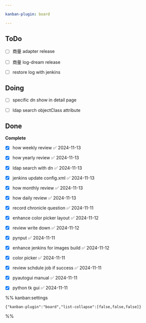 ```yaml
---

kanban-plugin: board

---
```


## ToDo

- [ ] 商量 adapter release
- [ ] 商量 log-dream release
- [ ] restore log with jenkins


## Doing

- [ ] specific dn show in detail page
- [ ] ldap search objectClass attribute


## Done

**Complete**
- [x] how weekly review ✅ 2024-11-13
- [x] how yearly review ✅ 2024-11-13
- [x] ldap search with dn ✅ 2024-11-13
- [x] jenkins update config.xml ✅ 2024-11-13
- [x] how monthly review ✅ 2024-11-13
- [x] how daily review ✅ 2024-11-13
- [x] record chronicle question ✅ 2024-11-11
- [x] enhance color picker layout ✅ 2024-11-12
- [x] review write down ✅ 2024-11-12
- [x] pynput ✅ 2024-11-11
- [x] enhance  jenkins for images build ✅ 2024-11-12
- [x] color picker ✅ 2024-11-11
- [x] review schdule job if success ✅ 2024-11-11
- [x] pyautogui manual ✅ 2024-11-11
- [x] python tk gui ✅ 2024-11-11




%% kanban:settings
```
{"kanban-plugin":"board","list-collapse":[false,false,false]}
```
%%